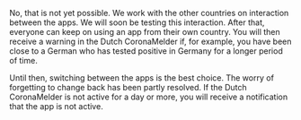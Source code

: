 No, that is not yet possible. We work with the other countries on interaction between the apps. We will soon be testing this interaction. After that, everyone can keep on using an app from their own country. You will then receive a warning in the Dutch CoronaMelder if, for example, you have been close to a German who has tested positive in Germany for a longer period of time.

Until then, switching between the apps is the best choice. The worry of forgetting to change back has been partly resolved. If the Dutch CoronaMelder is not active for a day or more, you will receive a notification that the app is not active.
